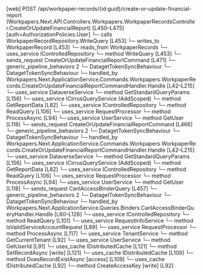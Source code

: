 [web] POST /api/workpaper-records/{id:guid}/create-or-update-financial-report  (Workpapers.Next.API.Controllers.Workpapers.WorkpaperRecordsController.CreateOrUpdateFinancialReport)  [L450–L475] [auth=AuthorizationPolicies.User]
  └─ calls WorkpaperRecordRepository.WriteQuery [L453]
  └─ writes_to WorkpaperRecord [L453]
    └─ reads_from WorkpaperRecords
  └─ uses_service IControlledRepository<WorkpaperRecord>
    └─ method WriteQuery [L453]
  └─ sends_request CreateOrUpdateFinancialReportCommand [L471]
    └─ generic_pipeline_behaviors 2
      └─ DatagetTokenSyncBehaviour
      └─ DatagetTokenSyncBehaviour
    └─ handled_by Workpapers.Next.ApplicationService.Commands.Workpapers.WorkpaperRecords.CreateOrUpdateFinancialReportCommandHandler.Handle [L42–L215]
      └─ uses_service DataverseService
        └─ method GetStandardQueryParams [L156]
      └─ uses_service ICirrusQueryService (AddScoped)
        └─ method GetReportData [L82]
      └─ uses_service IControlledRepository<Binder>
        └─ method ReadQuery [L106]
      └─ uses_service RequestProcessor
        └─ method ProcessAsync [L94]
      └─ uses_service UserService
        └─ method GetUser [L118]
  └─ sends_request CreateOrUpdateFinancialReportCommand [L466]
    └─ generic_pipeline_behaviors 2
      └─ DatagetTokenSyncBehaviour
      └─ DatagetTokenSyncBehaviour
    └─ handled_by Workpapers.Next.ApplicationService.Commands.Workpapers.WorkpaperRecords.CreateOrUpdateFinancialReportCommandHandler.Handle [L42–L215]
      └─ uses_service DataverseService
        └─ method GetStandardQueryParams [L156]
      └─ uses_service ICirrusQueryService (AddScoped)
        └─ method GetReportData [L82]
      └─ uses_service IControlledRepository<Binder>
        └─ method ReadQuery [L106]
      └─ uses_service RequestProcessor
        └─ method ProcessAsync [L94]
      └─ uses_service UserService
        └─ method GetUser [L118]
  └─ sends_request CanIAccessBinderQuery [L457]
    └─ generic_pipeline_behaviors 2
      └─ DatagetTokenSyncBehaviour
      └─ DatagetTokenSyncBehaviour
    └─ handled_by Workpapers.Next.ApplicationService.Queries.Binders.CanIAccessBinderQueryHandler.Handle [L60–L126]
      └─ uses_service IControlledRepository<Binder>
        └─ method ReadQuery [L101]
      └─ uses_service RequestInfoService
        └─ method IsValidServiceAccountRequest [L89]
      └─ uses_service RequestProcessor
        └─ method ProcessAsync [L117]
      └─ uses_service TenantService
        └─ method GetCurrentTenant [L92]
      └─ uses_service UserService
        └─ method GetUserId [L91]
      └─ uses_cache IDistributedCache [L121]
        └─ method SetRecordAsync [write] [L121]
      └─ uses_cache IDistributedCache [L109]
        └─ method DoesRecordExistAsync [access] [L109]
      └─ uses_cache IDistributedCache [L92]
        └─ method CreateAccessKey [write] [L92]

